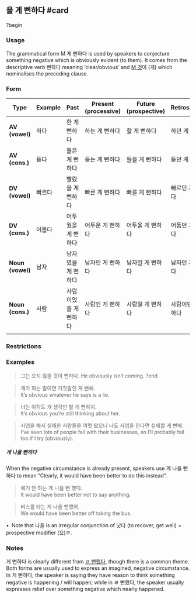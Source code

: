 ## 을 게 뻔하다 #card
?begin
### Usage
The grammatical form M 게 뻔하다 is used by speakers to conjecture something negative which is obviously evident (to them). It comes from the descriptive verb 뻔하다 meaning ‘clear/obvious’ and [M 것](https://ultimatekorean.com/ukr/015#piv\))이 (게) which nominalises the preceding clause.
### Form
| Type             | Example | Past        | Present  <br>(processive) | Future  <br>(prospective) | Retrospective |
| ---------------- | ------- | ----------- | ------------------------- | ------------------------- | ------------- |
| **AV (vowel)**   | 하다      | 한 게 뻔하다     | 하는 게 뻔하다                  | 할 게 뻔하다                   | 하던 게 뻔하다      |
| **AV (cons.)**   | 듣다      | 들은 게 뻔하다    | 듣는 게 뻔하다                  | 들을 게 뻔하다                  | 듣던 게 뻔하다      |
| **DV (vowel)**   | 빠르다     | 빨랐을 게 뻔하다   | 빠른 게 뻔하다                  | 빠를 게 뻔하다                  | 빠르던 게 뻔하다     |
| **DV (cons.)**   | 어둡다     | 어두웠을 게 뻔하다  | 어두운 게 뻔하다                 | 어두울 게 뻔하다                 | 어둡던 게 뻔하다     |
| **Noun (vowel)** | 남자      | 남자였을 게 뻔하다  | 남자인 게 뻔하다                 | 남자일 게 뻔하다                 | 남자던 게 뻔하다     |
| **Noun (cons.)** | 사람      | 사람이었을 게 뻔하다 | 사람인 게 뻔하다                 | 사람일 게 뻔하다                 | 사람이던 게 뻔하다    |
|                  |         |             |                           |                           |               |
### Restrictions
### Examples
> 그는 오지 않을 것이 뻔하다.
> He obviously isn’t coming.
?end
<!--SR:!2025-04-02,3,250-->

> 걔가 하는 말이면 거짓말인 게 뻔해.  
> It’s obvious whatever he says is a lie.

> 너는 아직도 걔 생각만 할 게 뻔하지.  
> It’s obvious you’re still thinking about her.

> 사업을 해서 실패한 사람들을 여럿 봤으니 나도 사업을 한다면 실패할 게 뻔해.  
> I’ve seen lots of people fail with their businesses, so I’ll probably fail too if I try (obviously).

##### 게 나을 뻔하다
When the negative circumstance is already present, speakers use 게 나을 뻔하다 to mean “Clearly, it would have been better to do this instead”.

> 얘기 안 하는 게 나을 뻔 했다.  
> It would have been better not to say anything.

> 버스를 타는 게 나을 뻔했어.  
> We would have been better off taking the bus.

• Note that 나을 is an irregular conjunction of 낫다 (to recover, get well) + prospective modifier (으)ㄹ.
### Notes
게 뻔하다 is clearly different from [ㄹ 뻔했다](https://ultimatekorean.com/ukr/010/), though there is a common theme. Both forms are usually used to express an imagined, negative circumstance. In 게 뻔하다, the speaker is saying they have reason to think something negative is happening / will happen; while in ㄹ 뻔했다, the speaker usually expresses relief over something negative which nearly happened.
